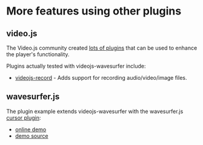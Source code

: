 # More features using other plugins

## video.js

The Video.js community created
[lots of plugins](https://github.com/videojs/video.js/wiki/Plugins)
that can be used to enhance the player's functionality.

Plugins actually tested with videojs-wavesurfer include:

- [videojs-record](https://github.com/collab-project/videojs-record) - Adds
  support for recording audio/video/image files.

## wavesurfer.js

The plugin example extends videojs-wavesurfer with the wavesurfer.js
[cursor plugin](https://wavesurfer-js.org/example/cursor/index.html):

- [online demo](https://collab-project.github.io/videojs-wavesurfer/examples/plugin.html)
- [demo source](https://github.com/collab-project/videojs-wavesurfer/blob/master/examples/plugin.html)
